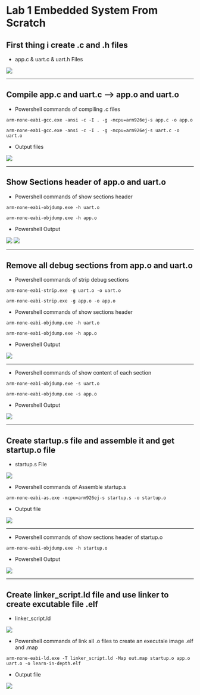 # **Lab 1 Embedded System From Scratch**

## First thing i create .c and .h files
- app.c & uart.c & uart.h Files
<img src="/02_Embedded_C/02_Lesson_2/01_Lab1/img/001.jpg" >

---

## Compile app.c and uart.c --> app.o and uart.o
- Powershell commands of compiling .c files
```
arm-none-eabi-gcc.exe -ansi -c -I . -g -mcpu=arm926ej-s app.c -o app.o
```
```
arm-none-eabi-gcc.exe -ansi -c -I . -g -mcpu=arm926ej-s uart.c -o uart.o
```
- Output files
<img src="/02_Embedded_C/02_Lesson_2/01_Lab1/img/002.jpg" >

---

## Show Sections header of app.o and uart.o
- Powershell commands of show sections header
```
arm-none-eabi-objdump.exe -h uart.o
```
```
arm-none-eabi-objdump.exe -h app.o
```
- Powershell Output
<img src="/02_Embedded_C/02_Lesson_2/01_Lab1/img/003.jpg" >
<img src="/02_Embedded_C/02_Lesson_2/01_Lab1/img/004.jpg" >

---

## Remove all debug sections from app.o and uart.o
- Powershell commands of strip debug sections
```
arm-none-eabi-strip.exe -g uart.o -o uart.o
```
```
arm-none-eabi-strip.exe -g app.o -o app.o
```
- Powershell commands of show sections header
```
arm-none-eabi-objdump.exe -h uart.o
```
```
arm-none-eabi-objdump.exe -h app.o
```
- Powershell Output
<img src="/02_Embedded_C/02_Lesson_2/01_Lab1/img/005.jpg" >

---

- Powershell commands of show content of each section

```
arm-none-eabi-objdump.exe -s uart.o
```
```
arm-none-eabi-objdump.exe -s app.o
```
- Powershell Output
<img src="/02_Embedded_C/02_Lesson_2/01_Lab1/img/006.jpg" >

---

## Create startup.s file and assemble it and get startup.o file

- startup.s File

<img src="/02_Embedded_C/02_Lesson_2/01_Lab1/img/007.jpg" >

- Powershell commands of Assemble startup.s

```
arm-none-eabi-as.exe -mcpu=arm926ej-s startup.s -o startup.o
```
- Output file
<img src="/02_Embedded_C/02_Lesson_2/01_Lab1/img/008.jpg" >

---

- Powershell commands of show sections header of startup.o

```
arm-none-eabi-objdump.exe -h startup.o
```
- Powershell Output
<img src="/02_Embedded_C/02_Lesson_2/01_Lab1/img/009.jpg" >

---

## Create linker_script.ld file and use linker to create excutable file .elf

- linker_script.ld

<img src="/02_Embedded_C/02_Lesson_2/01_Lab1/img/010.jpg" >

- Powershell commands of link all .o files to create an executale image .elf and .map

```
arm-none-eabi-ld.exe -T linker_script.ld -Map out.map startup.o app.o uart.o -o learn-in-depth.elf
```
- Output file

<img src="/02_Embedded_C/02_Lesson_2/01_Lab1/img/011.jpg" >